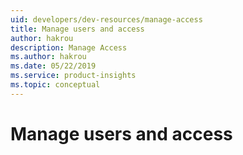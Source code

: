 ```yaml
---
uid: developers/dev-resources/manage-access
title: Manage users and access 
author: hakrou
description: Manage Access
ms.author: hakrou
ms.date: 05/22/2019
ms.service: product-insights
ms.topic: conceptual
---
```


# Manage users and access 